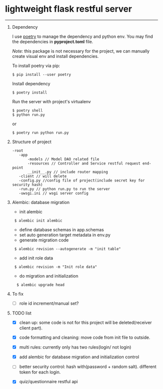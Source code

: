 # lightweight flask restful server 
-----------
1. Dependency

    I use [poetry](https://python-poetry.org/) to manage the dependency and python env. 
    You may find the dependencies in **pyproject.toml** file. 
    
    *Note:* this package is not necessary for the project, we can manually create visual env and install dependencies. 
    
    To install poetry via pip:
    ```shell script
    $ pip install --user poetry
    ```
    Install dependency
    ```shell script
    $ poetry install
    ```
    Run the server with project's virtualenv
    ```shell script
    $ poetry shell
    $ python run.py 
    ```
    or
    ```shell script
    $ poetry run python run.py
    ```
2. Structure of project
    ```text
    -root
       -app 
           -models // Model DAO related file
           -resources // Controller and Service restful request end-point
           __init__.py // include router mapping
       -client // will delete
       -config.py //config file of project(include secret key for security hash)
       -run.py // python run.py to run the server
       -uwsgi.ini // wsgi server config
     ```
3. Alembic: database migration
    - init alembic
    ```shell script
     $ alembic init alembic
    ```
    - define database schemas in app.schemas
    - set auto generation target metadata in env.py
    - generate migration code
    ```shell script
     $ alembic revision --autogenerate -m "init table" 
   ```
    - add init role data
    ```shell script
     $ alembic revision -m "Init role data"  
   ```
   - do migration and initialization
   ```shell script
     $ alembic upgrade head
   ```
   
4. To fix
    - [ ] role id increment/manual set?
    
5. TODO list
    - [x] clean up: some code is not for this project will be deleted(receiver client part).
    - [x] code formatting and cleaning: move code from init file to outside.
    - [x] multi rules: currently only has two rules(login/ not login)
    - [x] add alembic for database migration and initialization control
    - [ ] better security control: hash with(password + random salt). different token for each login.
    - [x] quiz/questionnaire restful api

